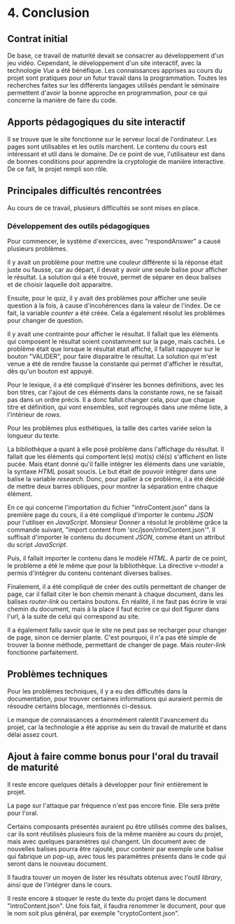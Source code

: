 # 4. Conclusion

## Contrat initial

De base, ce travail de maturité devait se consacrer au développement d'un jeu vidéo. Cependant, le développement d'un site interactif, avec la technologie *Vue* a été bénéfique. Les connaissances apprises au cours du projet sont pratiques pour un futur travail dans la programmation. Toutes les recherches faites sur les différents langages utilisés pendant le séminaire permettent d'avoir la bonne approche en programmation, pour ce qui concerne la manière de faire du code.

## Apports pédagogiques du site interactif

Il se trouve que le site fonctionne sur le serveur local de l'ordinateur. Les pages sont utilisables et les outils marchent. Le contenu du cours est intéressant et util dans le domaine. De ce point de vue, l'utilisateur est dans de bonnes conditions pour apprendre la cryptologie de manière interactive. De ce fait, le projet rempli son rôle.

## Principales difficultés rencontrées

Au cours de ce travail, plusieurs difficultés se sont mises en place.

### Développement des outils pédagogiques

Pour commencer, le système d'exercices, avec "respondAnswer" a causé plusieurs problèmes.

Il y avait un problème pour mettre une couleur différente si la réponse était juste ou fausse, car au départ, il devait y avoir une seule balise pour afficher le résultat. La solution qui a été trouvé, permet de séparer en deux balises et de choisir laquelle doit apparaitre.

Ensuite, pour le quiz, il y avait des problèmes pour afficher une seule question à la fois, à cause d'incohérences dans la valeur de l'index. De ce fait, la variable *counter* a été créée. Cela a également résolut les problèmes pour changer de question. 

Il y avait une contrainte pour afficher le résultat. Il fallait que les éléments qui composent le résultat soient constamment sur la page, mais cachés. Le problème était que lorsque le résultat était affiché, il fallait rappuyer sur le bouton "VALIDER", pour faire disparaitre le résultat. La solution qui m'est venue a été de rendre fausse la constante qui permet d'afficher le résultat, dès qu'un bouton est appuyé.

Pour le lexique, il a été compliqué d'insérer les bonnes définitions, avec les bon titres, car l'ajout de ces éléments dans la constante *rows*, ne se faisait pas dans un ordre précis. Il a donc fallut changer cela, pour que chaque titre et définition, qui vont ensembles, soit regroupés dans une même liste, à l'intérieur de *rows*.

Pour les problèmes plus esthétiques, la taille des cartes variée selon la longueur du texte.

La bibliothèque a quant à elle posé problème dans l'affichage du résultat. Il fallait que les éléments qui comportent le(s) mot(s) clé(s) s'affichent en liste pucée. Mais étant donné qu'il faille intégrer les éléments dans une variable, la syntaxe *HTML* posait soucis. Le but était de pouvoir intégrer dans une balise la variable *research*. Donc, pour pallier à ce problème, il a été décidé de mettre deux barres obliques, pour montrer la séparation entre chaque élément.

En ce qui concerne l'importation du fichier "introContent.json" dans la première page du cours, il a été compliqué d'importer le contenu *JSON* pour l'utiliser en *JavaScript*. Monsieur Donner a résolut le problème grâce la commande suivant, "import content from 'src/json/introContent.json'". Il suffisait d'importer le contenu du document *JSON*, comme étant un attribut du script *JavaScript*.

Puis, il fallait importer le contenu dans le modèle *HTML*. A partir de ce point, le problème a été le même que pour la bibliothèque. La directive *v-model* a permis d'intégrer du contenu contenant diverses balises.

Finalement, il a été compliqué de créer des outils permettant de changer de page, car il fallait citer le bon chemin menant à chaque document, dans les balises *router-link* ou certains boutons. En réalité, il ne faut pas écrire le vrai chemin du document, mais à la place il faut écrire ce qui doit figurer dans l'url, à la suite de celui qui correspond au site.

Il a également fallu savoir que le site ne peut pas se recharger pour changer de page, sinon ce dernier plante. C'est pourquoi, il n'a pas été simple de trouver la bonne méthode, permettant de changer de page. Mais *router-link* fonctionne parfaitement.

## Problèmes techniques

Pour les problèmes techniques, il y a eu des difficultés dans la documentation, pour trouver certaines informations qui auraient permis de résoudre certains blocage, mentionnés ci-dessus.

Le manque de connaissances a énormément ralentit l'avancement du projet, car la technologie a été apprise au sein du travail de maturité et dans délai assez court.

## Ajout à faire comme bonus pour l'oral du travail de maturité

Il reste encore quelques détails à développer pour finir entièrement le projet.

La page sur l'attaque par fréquence n'est pas encore finie. Elle sera prête pour l'oral.

Certains composants présentés auraient pu être utilisés comme des balises, car ils sont réutilisés plusieurs fois de la même manière au cours du projet, mais avec quelques paramètres qui changent. Un document avec de nouvelles balises pourra être rajouté, pour contenir par exemple une balise qui fabrique un pop-up, avec tous les paramètres présents dans le code qui seront dans le nouveau document.

Il faudra touver un moyen de lister les résultats obtenus avec l'outil *library*, ainsi que de l'intégrer dans le cours.

Il reste encore à stoquer le reste du texte du projet dans le document "introContent.json". Une fois fait, il faudra renommer le document, pour que le nom soit plus général, par exemple "cryptoContent.json".